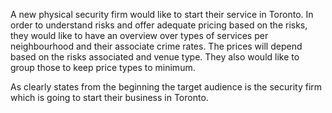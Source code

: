 A new physical security firm would like to start their service in Toronto. In order to understand risks and offer adequate pricing based on the risks, they would like to have an overview over types of services per neighbourhood and their associate crime rates. The prices will depend based on the risks associated and venue type. They also would like to group those to keep price types to minimum.

As clearly states from the beginning the target audience is the security firm which is going to start their business in Toronto.
